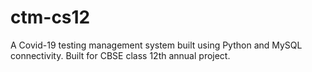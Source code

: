 # ctm-cs12
A Covid-19 testing management system built using Python and MySQL connectivity. Built for CBSE class 12th annual project.
